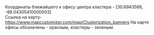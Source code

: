 Координаты ближайшего к офису центра кластера - [30.6943566, -88.04305410000003]   
Ссылка на карту- https://www.mapcustomizer.com/map/Clusterization_banners
На карте офисы обозначены - красным, кластеры - зеленым.
